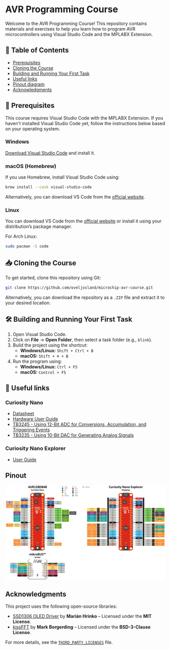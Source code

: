 # AVR Programming Course
Welcome to the AVR Programming Course! This repository contains materials and exercises to help you learn how to program AVR microcontrollers using Visual Studio Code and the MPLABX Extension.

## 📜 Table of Contents
- [Prerequisites](#prerequisites)
- [Cloning the Course](#cloning-the-course)
- [Building and Running Your First Task](#building-and-running-your-first-task)
- [Useful links](#useful-links)
- [Pinout diagram](#pinout-diagram)
- [Acknowledgments](#acknowledgments)

## 🧰 Prerequisites
This course requires Visual Studio Code with the MPLABX Extension. If you haven't installed Visual Studio Code yet, follow the instructions below based on your operating system.

### Windows
[Download Visual Studio Code](https://code.visualstudio.com/) and install it.

### macOS (Homebrew)
If you use Homebrew, install Visual Studio Code using:
```sh
brew install --cask visual-studio-code
```
Alternatively, you can download VS Code from the [official website](https://code.visualstudio.com).

### Linux
You can download VS Code from the [official website](https://code.visualstudio.com/docs/setup/linux) or install it using your distribution’s package manager.

For Arch Linux:
```sh
sudo pacman -S code
```

## 📥 Cloning the Course
To get started, clone this repository using Git:
```sh
git clone https://github.com/oveljosland/microchip-avr-course.git
```
Alternatively, you can download the repository as a `.ZIP` file and extract it to your desired location.

## 🛠️ Building and Running Your First Task
1. Open Visual Studio Code.
2. Click on **File** → **Open Folder**, then select a task folder (e.g., `blink`).
3. Build the project using the shortcut:
   - **Windows/Linux:** `Shift + Ctrl + B`
   - **macOS:** `Shift + ⌘ + B`
4. Run the program using:
   - **Windows/Linux:** `Ctrl + F5`
   - **macOS:** `Control + F5`
  
## 🧐 Useful links
### Curiosity Nano 
- [Datasheet](https://ww1.microchip.com/downloads/aemDocuments/documents/MCU08/ProductDocuments/DataSheets/AVR128DB28-32-48-64-DataSheet-DS40002247.pdf)
- [Hardware User Guide](https://ww1.microchip.com/downloads/en/DeviceDoc/AVR128DB48-Curiosity-Nano-HW-UserG-DS50003037A.pdf)
- [TB3245 - Using 12-Bit ADC for Conversions, Accumulation, and Triggering Events](https://ww1.microchip.com/downloads/aemDocuments/documents/MCU08/ApplicationNotes/ApplicationNotes/12BitADC-Conv-Accumulation-Triggering-Events-DS90003245D.pdf)
- [TB3235 - Using 10-Bit DAC for Generating Analog Signals](https://ww1.microchip.com/downloads/aemDocuments/documents/MCU08/ApplicationNotes/ApplicationNotes/Using-10Bit-DAC-for-Generating-Analog-Signals-DS90003235C.pdf)
### Curiosity Nano Explorer
- [User Guide](https://onlinedocs.microchip.com/oxy/GUID-4910ECB5-7AD0-4572-B070-CCA2E253F3CB-en-US-1/index.html)

##  Pinout
![avrpinout](img/pinout.png "Curiosity Nano Explorer Pinout")


## Acknowledgments
This project uses the following open-source libraries:

- [SSD1306 OLED Driver](https://github.com/marianhrinko/ssd1306) by **Marián Hrinko** – Licensed under the **MIT License**.
- [kissFFT](https://github.com/mborgerding/kissfft) by **Mark Borgerding** – Licensed under the **BSD-3-Clause License**.

For more details, see the [`THIRD_PARTY_LICENSES`](THIRD_PARTY_LICENSES) file.

